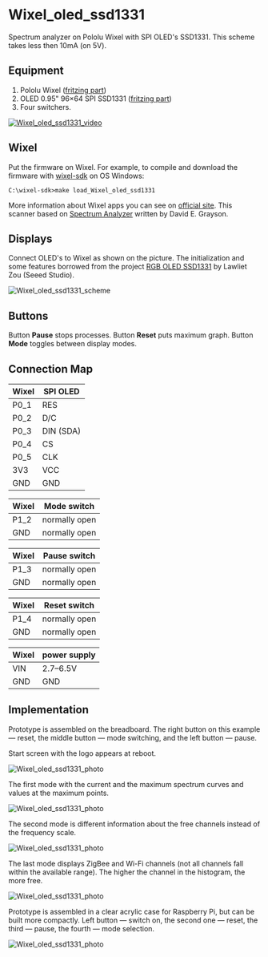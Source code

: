 # Wixel_oled_ssd1331

Spectrum analyzer on Pololu Wixel with SPI OLED's SSD1331. This scheme takes less then 10mA (on 5V).

## Equipment

1. Pololu Wixel ([fritzing part](../../fritzing-parts/Wixel.fzpz))
2. OLED 0.95" 96×64 SPI SSD1331 ([fritzing part](../../fritzing-parts/OLED-0.95-96x64-SPI-SSD1331.fzpz))
3. Four switchers.

[![Wixel_oled_ssd1331_video](./pics/Wixel_oled_ssd1331_video.png)](https://www.youtube.com/watch?v=7rlPyKthjLw "Spectrum Analyzer 2.4 GHz on Wixel with OLED SSD1331")

## Wixel

Put the firmware on Wixel. For example, to compile and download the firmware with [wixel-sdk](http://pololu.github.io/wixel-sdk/) on OS Windows:

```
C:\wixel-sdk>make load_Wixel_oled_ssd1331
```

More information about Wixel apps you can see on [official site](https://www.pololu.com/docs/0J46/10.b). This scanner based on [Spectrum Analyzer](https://github.com/pololu/wixel-sdk/tree/dev/david/analyzer/apps/spectrum_analyzer) written by David E. Grayson.

## Displays

Connect OLED's to Wixel as shown on the picture. The initialization and some features borrowed from the project [RGB OLED SSD1331](https://github.com/Seeed-Studio/RGB_OLED_SSD1331) by Lawliet Zou (Seeed Studio).

![Wixel_oled_ssd1331_scheme](./fritzing-scheme/Wixel_oled_ssd1331_bb.png)

## Buttons

Button __Pause__ stops processes. Button __Reset__ puts maximum graph. Button __Mode__ toggles between display modes. 

## Connection Map

| Wixel    | SPI OLED      |
| -------- | ------------- |
| P0_1     | RES           |
| P0_2     | D/C           |
| P0_3     | DIN (SDA)     |
| P0_4     | CS            |
| P0_5     | CLK           |
| 3V3      | VCC           |
| GND      | GND           |

| Wixel    | Mode switch   |
| -------- | ------------- |
| P1_2     | normally open |
| GND      | normally open |

| Wixel    | Pause switch  |
| -------- | ------------- |
| P1_3     | normally open |
| GND      | normally open |

| Wixel    | Reset switch  |
| -------- | ------------- |
| P1_4     | normally open |
| GND      | normally open |

| Wixel    | power supply  |
| -------- | ------------- |
| VIN      | 2.7–6.5V      |
| GND      | GND           |

## Implementation

Prototype is assembled on the breadboard. The right button on this example — reset, the middle button — mode switching, and the left button — pause.

Start screen with the logo appears at reboot.

![Wixel_oled_ssd1331_photo](./pics/Wixel_oled_ssd1331.png)

The first mode with the current and the maximum spectrum curves and values at the maximum points.

![Wixel_oled_ssd1331_photo](./pics/Wixel_oled_ssd1331_2.png)

The second mode is different information about the free channels instead of the frequency scale.

![Wixel_oled_ssd1331_photo](./pics/Wixel_oled_ssd1331_3.png)

The last mode displays ZigBee and Wi-Fi channels (not all channels fall within the available range). The higher the channel in the histogram, the more free.

![Wixel_oled_ssd1331_photo](./pics/Wixel_oled_ssd1331_4.png)

Prototype is assembled in a clear acrylic case for Raspberry Pi, but can be built more compactly. Left button — switch on, the second one — reset, the third — pause, the fourth — mode selection.

![Wixel_oled_ssd1331_photo](./pics/Wixel_oled_ssd1331_5.png)
